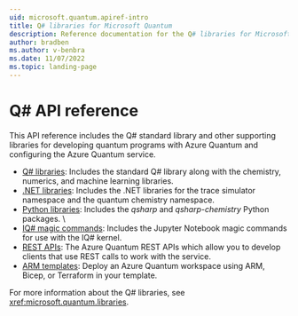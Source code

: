 ```yaml
---
uid: microsoft.quantum.apiref-intro
title: Q# libraries for Microsoft Quantum
description: Reference documentation for the Q# libraries for Microsoft Quantum
author: bradben
ms.author: v-benbra
ms.date: 11/07/2022
ms.topic: landing-page
---
```


# Q# API reference #

This API reference includes the Q# standard library and other supporting libraries for developing quantum programs with Azure Quantum and configuring the Azure Quantum service. 

- [Q# libraries](xref:microsoft.quantum.qsharplibintro): Includes the standard Q# library along with the chemistry, numerics, and machine learning libraries.
- [.NET libraries](xref:microsoft.quantum.dotnetlibsintro): Includes the .NET libraries for the trace simulator namespace and the quantum chemistry namespace.
- [Python libraries](https://learn.microsoft.com/python/qsharp-core/qsharp): Includes the *qsharp* and *qsharp-chemistry* Python packages. \
- [IQ# magic commands](https://learn.microsoft.com/qsharp/api/iqsharp-magic/): Includes the Jupyter Notebook magic commands for use with the IQ# kernel. 
- [REST APIs](https://learn.microsoft.com/rest/api/azurequantum/): The Azure Quantum REST APIs which allow you to develop clients that use REST calls to work with the service.
- [ARM templates](https://learn.microsoft.com/azure/templates/microsoft.quantum/workspaces?tabs=bicep&pivots=deployment-language-arm-template): Deploy an Azure Quantum workspace using ARM, Bicep, or Terraform in your template. 

For more information about the Q# libraries, see <xref:microsoft.quantum.libraries>.
